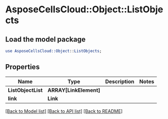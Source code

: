 # AsposeCellsCloud::Object::ListObjects 

## Load the model package
```perl
use AsposeCellsCloud::Object::ListObjects;
```

## Properties
Name | Type | Description | Notes
------------ | ------------- | ------------- | -------------
**ListObjectList** | **ARRAY[LinkElement]** |  |
**link** | **Link** |  |  

[[Back to Model list]](../README.md#documentation-for-models) [[Back to API list]](../README.md#documentation-for-api-endpoints) [[Back to README]](../README.md)

